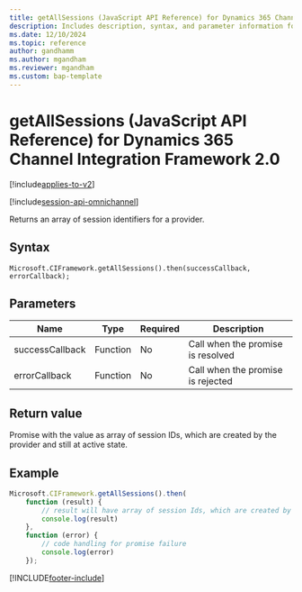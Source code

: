```yaml
---
title: getAllSessions (JavaScript API Reference) for Dynamics 365 Channel Integration Framework 2.0 
description: Includes description, syntax, and parameter information for the addHandler method in JavaScript API Reference for Channel Integration Framework 2.0.
ms.date: 12/10/2024
ms.topic: reference
author: gandhamm
ms.author: mgandham
ms.reviewer: mgandham
ms.custom: bap-template 
---
```


# getAllSessions (JavaScript API Reference) for Dynamics 365 Channel Integration Framework 2.0

[!include[applies-to-v2](../../../includes/applies-to-v2.md)]

[!include[session-api-omnichannel](../../../includes/session-api-omnichannel.md)]

Returns an array of session identifiers for a provider.

## Syntax

`Microsoft.CIFramework.getAllSessions().then(successCallback, errorCallback);`

## Parameters

| **Name**        | **Type** | **Required** | **Description**                   |
|-----------------|----------|--------------|-----------------------------------|
| successCallback | Function | No           | Call when the promise is resolved |
| errorCallback   | Function | No           | Call when the promise is rejected |

## Return value

Promise with the value as array of session IDs, which are created by the provider and still at active state.

## Example

```Javascript
Microsoft.CIFramework.getAllSessions().then(
    function (result) {
        // result will have array of session Ids, which are created by the provider and still at active state.
        console.log(result)
    },
    function (error) {
        // code handling for promise failure
        console.log(error)
    });
```

[!INCLUDE[footer-include](../../../../../includes/footer-banner.md)]
